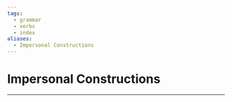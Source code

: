 ```yaml
---
tags:
  - grammar
  - verbs
  - index
aliases:
  - Impersonal Constructions
---
```

# Impersonal Constructions
---
